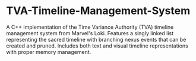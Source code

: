 # TVA-Timeline-Management-System
A C++ implementation of the Time Variance Authority (TVA) timeline management system from Marvel's Loki. Features a singly linked list representing the sacred timeline with branching nexus events that can be created and pruned. Includes both text and visual timeline representations with proper memory management.
